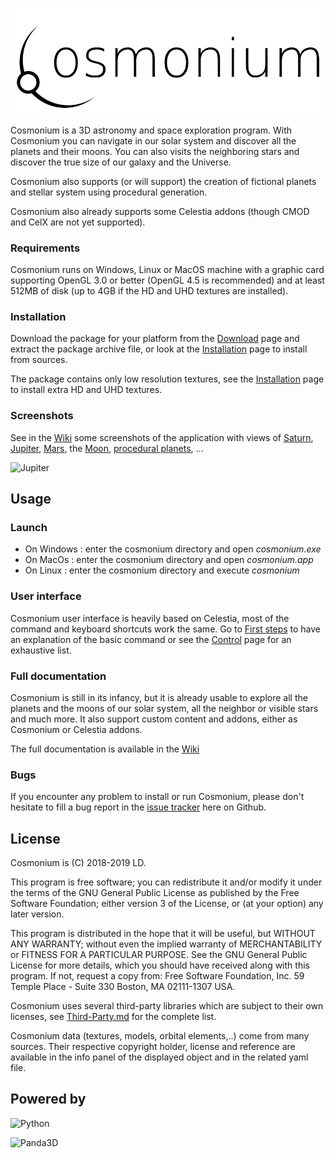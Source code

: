 ![Cosmonium](textures/cosmonium-name.png)

Cosmonium is a 3D astronomy and space exploration program. With Cosmonium you can navigate in our solar system and discover all the planets and their moons. You can also visits the neighboring stars and discover the true size of our galaxy and the Universe.

Cosmonium also supports (or will support) the creation of fictional planets and stellar system using procedural generation.

Cosmonium also already supports some Celestia addons (though CMOD and CelX are not yet supported).

### Requirements

Cosmonium runs on Windows, Linux or MacOS machine with a graphic card supporting OpenGL 3.0 or better (OpenGL 4.5 is recommended) and at least 512MB of disk (up to 4GB if the HD and UHD textures are installed).

### Installation 

Download the package for your platform from the [Download](https://github.com/cosmonium/cosmonium/wiki/Download) page and extract the package archive file, or look at the  [Installation](https://github.com/cosmonium/cosmonium/wiki/Installation) page to install from sources.

The package contains only low resolution textures, see the [Installation](https://github.com/cosmonium/cosmonium/wiki/Installation) page to install extra HD and UHD textures.

### Screenshots

See in the [Wiki](https://github.com/cosmonium/cosmonium/wiki/Screenshots) some screenshots of the application with views of [Saturn](https://github.com/cosmonium/cosmonium/wiki/Screenshots#rings-of-saturn), [Jupiter](https://github.com/cosmonium/cosmonium/wiki/Screenshots#io-casting-a-shadow-on-jupiter), [Mars](https://github.com/cosmonium/cosmonium/wiki/Screenshots#phobos-over-mars), the [Moon](https://github.com/cosmonium/cosmonium/wiki/Screenshots#moon-crescent), [procedural planets](https://github.com/cosmonium/cosmonium/wiki/Screenshots#procedural-planet), ...

![Jupiter](https://github.com/cosmonium/cosmonium/wiki/screenshots/Io+Jupiter.png)

## Usage

### Launch

* On Windows : enter the cosmonium directory and open *cosmonium.exe*
* On MacOs : enter the cosmonium directory and open *cosmonium.app*
* On Linux : enter the cosmonium directory and execute *cosmonium*

### User interface

Cosmonium user interface is heavily based on Celestia, most of the command and keyboard shortcuts work the same. Go to [First steps](https://github.com/cosmonium/cosmonium/wiki/First-steps) to have an explanation of the basic command or see the [Control](https://github.com/cosmonium/cosmonium/wiki/Control) page for an exhaustive list.

### Full documentation

Cosmonium is still in its infancy, but it is already usable to explore all the planets and the moons of our solar system, all the neighbor or visible stars and much more. It also support custom content and addons, either as Cosmonium or Celestia addons.

The full documentation is available in the [Wiki](https://github.com/cosmonium/cosmonium/wiki)

### Bugs

If you encounter any problem to install or run Cosmonium, please don't hesitate to fill a bug report in the [issue tracker](https://github.com/cosmonium/cosmonium/issues) here on Github.

## License 

Cosmonium is (C) 2018-2019 LD. 

This program is free software; you can redistribute it and/or modify it under the terms of the GNU General Public License as published by the Free Software Foundation; either version 3 of the License, or (at your option) any later version.

This program is distributed in the hope that it will be useful, but WITHOUT ANY WARRANTY; without even the implied warranty of MERCHANTABILITY or FITNESS FOR A PARTICULAR PURPOSE. See the GNU General Public License for more details, which you should have received along with this program. If not, request a copy from: Free Software Foundation, Inc. 59 Temple Place - Suite 330 Boston, MA 02111-1307 USA.

Cosmonium uses several third-party libraries which are subject to their own licenses,  see [Third-Party.md](Third-Party.md) for the complete list.

Cosmonium data (textures, models, orbital elements,..) come from many sources. Their respective copyright holder, license and reference are available in the info panel of the displayed object and in the related yaml file.

## Powered by

![Python](https://github.com/cosmonium/cosmonium/wiki/images/python-powered-w-200x80.png)

![Panda3D](https://github.com/cosmonium/cosmonium/wiki/images/panda3d-200.png)

